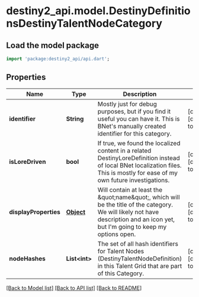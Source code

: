 # destiny2_api.model.DestinyDefinitionsDestinyTalentNodeCategory

## Load the model package
```dart
import 'package:destiny2_api/api.dart';
```

## Properties
Name | Type | Description | Notes
------------ | ------------- | ------------- | -------------
**identifier** | **String** | Mostly just for debug purposes, but if you find it useful you can have it. This is BNet&#39;s manually created identifier for this category. | [optional] [default to null]
**isLoreDriven** | **bool** | If true, we found the localized content in a related DestinyLoreDefinition instead of local BNet localization files. This is mostly for ease of my own future investigations. | [optional] [default to null]
**displayProperties** | [**Object**](Object.md) | Will contain at least the \&quot;name\&quot;, which will be the title of the category. We will likely not have description and an icon yet, but I&#39;m going to keep my options open. | [optional] [default to null]
**nodeHashes** | **List&lt;int&gt;** | The set of all hash identifiers for Talent Nodes (DestinyTalentNodeDefinition) in this Talent Grid that are part of this Category. | [optional] [default to []]

[[Back to Model list]](../README.md#documentation-for-models) [[Back to API list]](../README.md#documentation-for-api-endpoints) [[Back to README]](../README.md)


